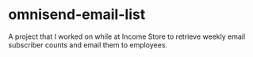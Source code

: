 # omnisend-email-list
A project that I worked on while at Income Store to retrieve weekly email subscriber counts and email them to employees.
